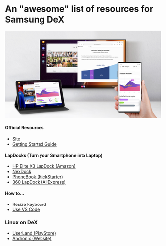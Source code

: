 # An "awesome" list of resources for Samsung DeX
<div align="center">
  <img src="/images/cover.jpg" alt="" />
</div>

#### Official Resources
* [Site](https://www.samsung.com/global/galaxy/apps/samsung-dex/)
* [Getting Started Guide](https://insights.samsung.com/2019/09/10/the-beginners-guide-to-samsung-dex-3/)

#### LapDocks (Turn your Smartphone into Laptop)
* [HP Elite X3 LapDock (Amazon)](https://www.amazon.com/HP-V8H07UT-Elite-Lap-Dock/dp/B01M14FYYU)
* [NexDock](http://nexdock.com/)
* [PhoneBook (KickStarter)](https://www.kickstarter.com/projects/1031149173/phonebook-turn-any-smartphone-into-a-laptop-computer)
* [360 LapDock (AliExpress)](https://www.aliexpress.com/item/1005001404908587.html)

#### How to...
* Resize keyboard
* [Use VS Code](https://dev.to/dotnetdreamer/using-android-phone-as-a-development-machine-3f39)

### Linux on DeX
* [UserLand (PlayStore)](https://play.google.com/store/apps/details?id=tech.ula&hl=en)
* [Andronix (Website)](https://andronix.app/)
